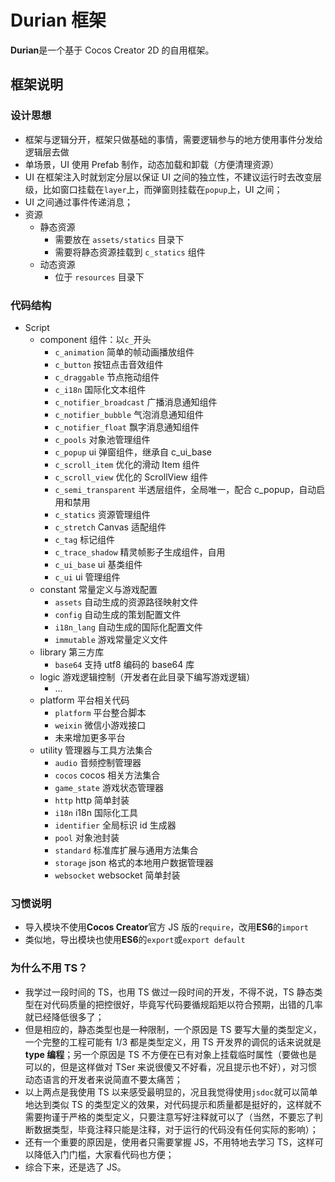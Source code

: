# Durian 框架

**Durian**是一个基于 Cocos Creator 2D 的自用框架。

## 框架说明

### 设计思想

- 框架与逻辑分开，框架只做基础的事情，需要逻辑参与的地方使用事件分发给逻辑层去做
- 单场景，UI 使用 Prefab 制作，动态加载和卸载（方便清理资源）
- UI 在框架注入时就划定分层以保证 UI 之间的独立性，不建议运行时去改变层级，比如窗口挂载在`layer`上，而弹窗则挂载在`popup`上，UI 之间；
- UI 之间通过事件传递消息；
- 资源
  - 静态资源
    - 需要放在 `assets/statics` 目录下
    - 需要将静态资源挂载到 `c_statics` 组件
  - 动态资源
    - 位于 `resources` 目录下

### 代码结构

- Script
  - component 组件：以`c_`开头
    - `c_animation` 简单的帧动画播放组件
    - `c_button` 按钮点击音效组件
    - `c_draggable` 节点拖动组件
    - `c_i18n` 国际化文本组件
    - `c_notifier_broadcast` 广播消息通知组件
    - `c_notifier_bubble` 气泡消息通知组件
    - `c_notifier_float` 飘字消息通知组件
    - `c_pools` 对象池管理组件
    - `c_popup` ui 弹窗组件，继承自 c_ui_base
    - `c_scroll_item` 优化的滑动 Item 组件
    - `c_scroll_view` 优化的 ScrollView 组件
    - `c_semi_transparent` 半透层组件，全局唯一，配合 c_popup，自动启用和禁用
    - `c_statics` 资源管理组件
    - `c_stretch` Canvas 适配组件
    - `c_tag` 标记组件
    - `c_trace_shadow` 精灵帧影子生成组件，自用
    - `c_ui_base` ui 基类组件
    - `c_ui` ui 管理组件
  - constant 常量定义与游戏配置
    - `assets` 自动生成的资源路径映射文件
    - `config` 自动生成的策划配置文件
    - `i18n_lang` 自动生成的国际化配置文件
    - `immutable` 游戏常量定义文件
  - library 第三方库
    - `base64` 支持 utf8 编码的 base64 库
  - logic 游戏逻辑控制（开发者在此目录下编写游戏逻辑）
    - ...
  - platform 平台相关代码
    - `platform` 平台整合脚本
    - `weixin` 微信小游戏接口
    - 未来增加更多平台
  - utility 管理器与工具方法集合
    - `audio` 音频控制管理器
    - `cocos` cocos 相关方法集合
    - `game_state` 游戏状态管理器
    - `http` http 简单封装
    - `i18n` i18n 国际化工具
    - `identifier` 全局标识 id 生成器
    - `pool` 对象池封装
    - `standard` 标准库扩展与通用方法集合
    - `storage` json 格式的本地用户数据管理器
    - `websocket` websocket 简单封装

### 习惯说明

- 导入模块不使用**Cocos Creator**官方 JS 版的`require`，改用**ES6**的`import`
- 类似地，导出模块也使用**ES6**的`export`或`export default`

### 为什么不用 TS？

- 我学过一段时间的 TS，也用 TS 做过一段时间的开发，不得不说，TS 静态类型在对代码质量的把控很好，毕竟写代码要循规蹈矩以符合预期，出错的几率就已经降低很多了；
- 但是相应的，静态类型也是一种限制，一个原因是 TS 要写大量的类型定义，一个完整的工程可能有 1/3 都是类型定义，用 TS 开发界的调侃的话来说就是**type 编程**；另一个原因是 TS 不方便在已有对象上挂载临时属性（要做也是可以的，但是这样做对 TSer 来说很傻又不好看，况且提示也不好），对习惯动态语言的开发者来说简直不要太痛苦；
- 以上两点是我使用 TS 以来感受最明显的，况且我觉得使用`jsdoc`就可以简单地达到类似 TS 的类型定义的效果，对代码提示和质量都是挺好的，这样就不需要拘谨于严格的类型定义，只要注意写好注释就可以了（当然，不要忘了判断数据类型，毕竟注释只能是注释，对于运行的代码没有任何实际的影响）；
- 还有一个重要的原因是，使用者只需要掌握 JS，不用特地去学习 TS，这样可以降低入门门槛，大家看代码也方便；
- 综合下来，还是选了 JS。
